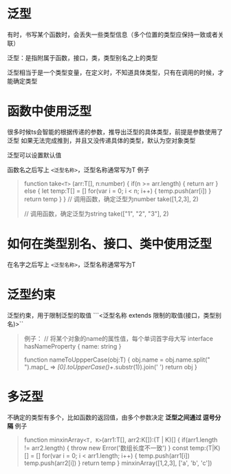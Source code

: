 # 泛型

有时，书写某个函数时，会丢失一些类型信息（多个位置的类型应保持一致或者关联）

泛型：是指附属于函数，接口，类，类型别名之上的类型

泛型相当于是一个类型变量，在定义时，不知道具体类型，只有在调用的时候，才能确定类型

# 函数中使用泛型

很多时候ts会智能的根据传递的参数，推导出泛型的具体类型，前提是参数使用了泛型
如果无法完成推到，并且又没传递具体的类型，默认为空对象类型

泛型可以设置默认值

函数名之后写上 ```<泛型名称>```，泛型名称通常写为T
例子

>function take```<T>``` (arr:T[], n:number) {
>  if(n >= arr.length) {
>    return arr
>  } else {
>    let temp:T[] = []
>    for(var i = 0; i < n; i++) {
>      temp.push(arr[i])
>    }
>    return temp
>  }
>}
>// 调用函数，确定泛型为number
>take<number>([1,2,3], 2)
>
>// 调用函数，确定泛型为string
>take<string>(["1", "2", "3"], 2)

# 如何在类型别名、接口、类中使用泛型
在名字之后写上 ```<泛型名称>```，泛型名称通常写为T

# 泛型约束

泛型约束，用于限制泛型的取值
```<泛型名称 extends 限制的取值(接口，类型别名)>``

>例子：
>// 将某个对象的name的属性值，每个单词首字母大写
>interface hasNameProperty {
>  name: string
>}
>
>function nameToUppperCase<T extends hasNameProperty>(obj:T) {
>  obj.name = obj.name.split(" ").map(_ => _[0].toUpperCase()+_.substr(1)).join(' ')
>  return obj
>}
>
>

# 多泛型
不确定的类型有多个，比如函数的返回值，由多个参数决定
**泛型之间通过 逗号分隔**
例子
>function minxinArray```<T, K>```(arr1:T[], arr2:K[]):(T | K)[] {
>  if(arr1.length != arr2.length) {
>    throw new Error('数组长度不一致')
>  }
>  const temp:(T|K)[] = []
>  for(var i = 0; i < arr1.length; i++) {
>    temp.push(arr1[i])
>    temp.push(arr2[i])
>  }
>  return temp
>}
>minxinArray([1,2,3], ['a', 'b', 'c'])
